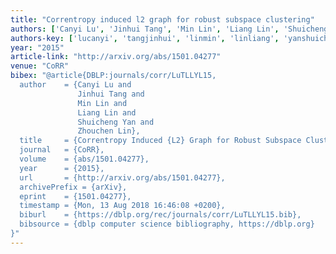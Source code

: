 ```yaml
---
title: "Correntropy induced l2 graph for robust subspace clustering"
authors: ['Canyi Lu', 'Jinhui Tang', 'Min Lin', 'Liang Lin', 'Shuicheng Yan', 'Zhouchen Lin']
authors-key: ['lucanyi', 'tangjinhui', 'linmin', 'linliang', 'yanshuicheng', 'linzhouchen']
year: "2015"
article-link: "http://arxiv.org/abs/1501.04277"
venue: "CoRR"
bibex: "@article{DBLP:journals/corr/LuTLLYL15,
  author    = {Canyi Lu and
               Jinhui Tang and
               Min Lin and
               Liang Lin and
               Shuicheng Yan and
               Zhouchen Lin},
  title     = {Correntropy Induced {L2} Graph for Robust Subspace Clustering},
  journal   = {CoRR},
  volume    = {abs/1501.04277},
  year      = {2015},
  url       = {http://arxiv.org/abs/1501.04277},
  archivePrefix = {arXiv},
  eprint    = {1501.04277},
  timestamp = {Mon, 13 Aug 2018 16:46:08 +0200},
  biburl    = {https://dblp.org/rec/journals/corr/LuTLLYL15.bib},
  bibsource = {dblp computer science bibliography, https://dblp.org}
}"
---
```

